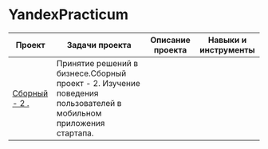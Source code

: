 # YandexPracticum
|Проект|Задачи проекта|Описание проекта|Навыки и инструменты|
|------|--------------|----------------|--------------------|
|[Сборный - 2 .](https://www.google.com "Сайт Google")|Принятие решений в бизнесе.Сборный проект - 2. Изучение поведения пользователей в мобильном приложения стартапа.|
